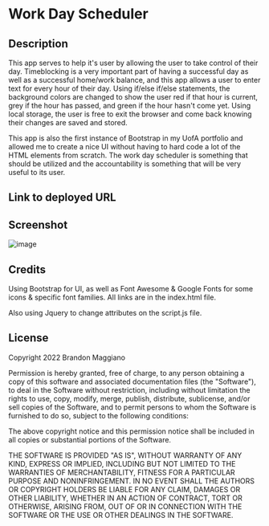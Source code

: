 # Work Day Scheduler

## Description

This app serves to help it's user by allowing the user to take control of their day. Timeblocking is a very important part of having a successful day as well as a successful home/work balance, and this app allows a user to enter text for every hour of their day. Using if/else if/else statements, the background colors are changed to show the user red if that hour is current, grey if the hour has passed, and green if the hour hasn't come yet. Using local storage, the user is free to exit the browser and come back knowing their changes are saved and stored.

This app is also the first instance of Bootstrap in my UofA portfolio and allowed me to create a nice UI without having to hard code a lot of the HTML elements from scratch. The work day scheduler is something that should be utilized and the accountability is something that will be very useful to its user.

## Link to deployed URL

## Screenshot

![image](https://user-images.githubusercontent.com/103971233/192011785-e583ee63-1f24-4a70-8bef-628f2d07a25c.png)

## Credits

Using Bootstrap for UI, as well as Font Awesome & Google Fonts for some icons & specific font families. All links are in the index.html file.

Also using Jquery to change attributes on the script.js file.

## License

Copyright 2022 Brandon Maggiano

Permission is hereby granted, free of charge, to any person obtaining a copy of this software and associated documentation files (the "Software"), to deal in the Software without restriction, including without limitation the rights to use, copy, modify, merge, publish, distribute, sublicense, and/or sell copies of the Software, and to permit persons to whom the Software is furnished to do so, subject to the following conditions:

The above copyright notice and this permission notice shall be included in all copies or substantial portions of the Software.

THE SOFTWARE IS PROVIDED "AS IS", WITHOUT WARRANTY OF ANY KIND, EXPRESS OR IMPLIED, INCLUDING BUT NOT LIMITED TO THE WARRANTIES OF MERCHANTABILITY, FITNESS FOR A PARTICULAR PURPOSE AND NONINFRINGEMENT. IN NO EVENT SHALL THE AUTHORS OR COPYRIGHT HOLDERS BE LIABLE FOR ANY CLAIM, DAMAGES OR OTHER LIABILITY, WHETHER IN AN ACTION OF CONTRACT, TORT OR OTHERWISE, ARISING FROM, OUT OF OR IN CONNECTION WITH THE SOFTWARE OR THE USE OR OTHER DEALINGS IN THE SOFTWARE.

